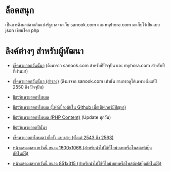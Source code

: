 # ล็อตสนุก
เป็นการดึงผลสลากกินแบ่งรัฐบาลจากเว็บ sanook.com และ myhora.com มาเก็บไว้เป็นแบบ json เขียนโดย php

# ลิงค์ต่างๆ สำหรับผู้พัฒนา
* [เช็คหวยออกวันนั้นๆ](https://lottsanook.herokuapp.com/?date=01102563) (ดึงมาจาก sanook.com สำหรับปีปัจจุปัน และ myhora.com สำหรับปีที่ผ่านมา)

* [เช็คหวยออกวันนั้นๆ (สำรอง)](https://lottsanook.herokuapp.com/index2.php?date=01102563) (ดึงมาจาก sanook.com เท่านั้น สามารถดูได้เฉพาะตั้งแต่ปี 2550 ถึง ปัจจุปัน)

* [listวันหวยออกทั้งหมด](https://lottsanook.herokuapp.com/cache/test.txt)

* [listวันหวยออกทั้งหมด (ไฟล์เบื้องต้นใน Github เมื่อเซิฟเวอร์มีปัญหา)](https://raw.githubusercontent.com/Quad-B/lottsanook/main/cache/test.txt)

* [listวันหวยออกทั้งหมด (PHP Content)](https://lottsanook.herokuapp.com/god.php) (Update ทุกวัน)

* [listวันหวยออกปีนั้นๆ](https://lottsanook.herokuapp.com/gdpy.php?year=2555)

* [เช็คหวยออกทั้งหมดว่ากี่ครั้ง แบบง่าย (ตั้งแต่ 2543 ถึง 2563)](https://lottsanook.herokuapp.com/finddol.php?search=81)

* [หน้าแสดงผลหวยวันนี้ ขนาด 1600x1066 (สำหรับนำไปใช้ที่ไลน์บอทหรือโพสต์เฟสบุ๊คอัตโนมัติ)](https://lottsanook.herokuapp.com/viewlot.php)

* [หน้าแสดงผลหวยวันนี้ ขนาด 851x315 (สำหรับนำไปใช้ที่ไลน์บอทหรือโพสต์เฟสบุ๊คอัตโนมัติ)](https://lottsanook.herokuapp.com/viewlo.php)
